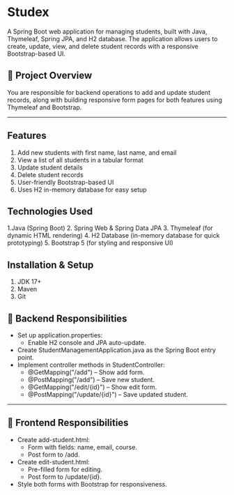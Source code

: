 # Studex
A Spring Boot web application for managing students, built with Java, Thymeleaf, Spring JPA, and H2 database. The application allows users to create, update, view, and delete student records with a responsive Bootstrap-based UI.

## 📌 Project Overview
You are responsible for backend operations to add and update student records, along with building responsive form pages for both features using Thymeleaf and Bootstrap.

---
 ## Features
1. Add new students with first name, last name, and email
2. View a list of all students in a tabular format
3. Update student details
4. Delete student records
5. User-friendly Bootstrap-based UI
6. Uses H2 in-memory database for easy setup
   
## Technologies Used
1.Java (Spring Boot)
2. Spring Web & Spring Data JPA
3. Thymeleaf (for dynamic HTML rendering)
4. H2 Database (in-memory database for quick prototyping)
5. Bootstrap 5 (for styling and responsive UI)

## Installation & Setup

1. JDK 17+
2. Maven
3. Git

## 🔧 Backend Responsibilities

- Set up application.properties:
  - Enable H2 console and JPA auto-update.
- Create StudentManagementApplication.java as the Spring Boot entry point.
- Implement controller methods in StudentController:
  - @GetMapping("/add") – Show add form.
  - @PostMapping("/add") – Save new student.
  - @GetMapping("/edit/{id}") – Show edit form.
  - @PostMapping("/update/{id}") – Save updated student.

---

## 🎨 Frontend Responsibilities

- Create add-student.html:
  - Form with fields: name, email, course.
  - Post form to /add.
- Create edit-student.html:
  - Pre-filled form for editing.
  - Post form to /update/{id}.
- Style both forms with Bootstrap for responsiveness.

